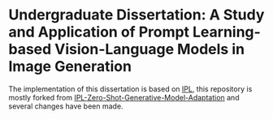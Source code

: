 # Undergraduate Dissertation: A Study and Application of Prompt Learning-based Vision-Language Models in Image Generation

The implementation of this dissertation is based on [IPL](https://arxiv.org/pdf/2304.03119.pdf), this repository is mostly forked from [IPL-Zero-Shot-Generative-Model-Adaptation](https://github.com/Picsart-AI-Research/IPL-Zero-Shot-Generative-Model-Adaptation) and several changes have been made.